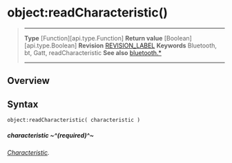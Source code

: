 # object:readCharacteristic()

> --------------------- ------------------------------------------------------------------------------------------
> __Type__              [Function][api.type.Function]
> __Return value__      [Boolean][api.type.Boolean]
> __Revision__          [REVISION_LABEL](REVISION_URL)
> __Keywords__          Bluetooth, bt, Gatt, readCharacteristic
> __See also__          [bluetooth.*](/plugin.bluetooth.md)
> --------------------- ------------------------------------------------------------------------------------------

## Overview

## Syntax

	object:readCharacteristic( characteristic )

##### characteristic ~^(required)^~
_[Characteristic](/plugin.bluetooth.type.Characteristic.md)._